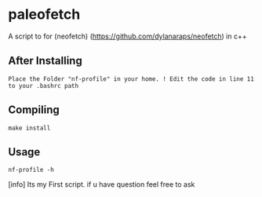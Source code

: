 paleofetch
==========
A script to for (neofetch) (https://github.com/dylanaraps/neofetch) in c++

After Installing
---------

    Place the Folder "nf-profile" in your home. ! Edit the code in line 11 to your .bashrc path


Compiling
---------

    make install

    
Usage
---------

    nf-profile -h



  [info]
  Its my First script.
  if u have question feel free to ask
